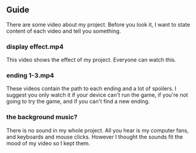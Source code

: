 ## Guide
There are some video about my project. Before you look it, I want to state content of each video and tell you something.  
### display effect.mp4
This video shows the effect of my project. Everyone can watch this.
### ending 1-3.mp4
These videos contain the path to each ending and a lot of spoilers. I suggest you only watch it if your device can't run the game, if you're not going to try the game, and if you can't find a new ending. 
### the background music?
There is no sound in my whole project. All you hear is my computer fans, and keyboards and mouse clicks. However I thought the sounds fit the mood of my video so I kept them.
